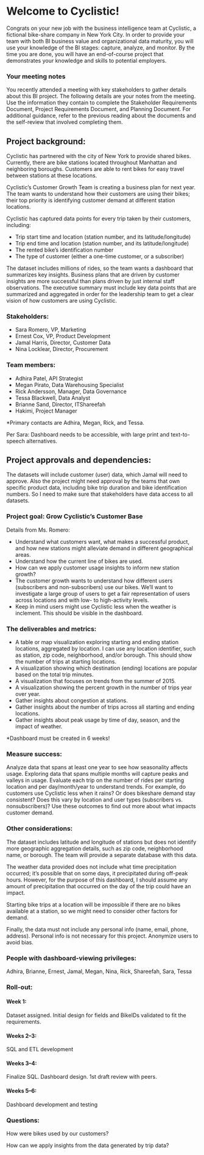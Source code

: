 # Welcome to Cyclistic! 
Congrats on your new job with the business intelligence team at Cyclistic, a fictional bike-share company in New York City. In order to provide your team with both BI business value and organizational data maturity, you will use your knowledge of the BI stages: capture, analyze, and monitor. By the time you are done, you will have an end-of-course project that demonstrates your knowledge and skills to potential employers.

### Your meeting notes
You recently attended a meeting with key stakeholders to gather details about this BI project. The following details are your notes from the meeting. Use the information they contain to complete the Stakeholder Requirements Document, Project Requirements Document, and Planning Document. For additional guidance, refer to the  previous reading about the documents  and the  self-review that involved completing them.

## Project background:

Cyclistic has partnered with the city of New York to provide shared bikes. Currently, there are bike stations located throughout Manhattan and neighboring boroughs. Customers are able to rent bikes for easy travel between stations at these locations.

Cyclistic’s Customer Growth Team is creating a business plan for next year. The team wants to understand how their customers are using their bikes; their top priority is identifying customer demand at different station locations.

Cyclistic has captured data points for every trip taken by their customers, including:

<ul>
  <li> Trip start time and location (station number, and its latitude/longitude) </li>
  <li> Trip end time and location (station number, and its latitude/longitude) </li>
  <li> The rented bike’s identification number </li>
  <li> The type of customer (either a one-time customer, or a subscriber) </li>
</ul>

The dataset includes millions of rides, so the team wants a dashboard that summarizes key insights. Business plans that are driven by customer insights are more successful than plans driven by just internal staff observations. The executive summary must include key data points that are summarized and aggregated in order for the leadership team to get a clear vision of how customers are using Cyclistic.

### Stakeholders: 

<ul>
  <li> Sara Romero, VP, Marketing </li>
  <li> Ernest Cox, VP,  Product Development </li>
  <li> Jamal Harris, Director, Customer Data </li>
  <li> Nina Locklear, Director, Procurement </li>
</ul>

### Team members: 

<ul>
  <li> Adhira Patel, API Strategist </li>
  <li> Megan Pirato, Data Warehousing Specialist </li>
  <li> Rick Andersson, Manager, Data Governance </li> 
  <li> Tessa Blackwell, Data Analyst </li>
  <li> Brianne Sand, Director, ITShareefah </li> 
  <li> Hakimi, Project Manager </li>
</ul>

*Primary contacts are Adhira, Megan, Rick, and Tessa. 

Per Sara: Dashboard needs to be accessible, with large print and text-to-speech alternatives.

## Project approvals and dependencies:

The datasets will include customer (user) data, which Jamal will need to approve. Also the project might need approval by the teams that own specific product data, including bike trip duration and bike identification numbers. So I need to make sure that stakeholders have data access to all datasets.

### Project goal: Grow Cyclistic’s Customer Base

Details from Ms. Romero:

<ul>
  <li> Understand what customers want, what makes a successful product, and how new stations might alleviate demand in different geographical areas. </li>
  <li> Understand how the current line of bikes are used. </li>
  <li> How can we apply customer usage insights to inform new station growth? </li>
  <li> The customer growth wants to understand how different users (subscribers and non-subscribers) use our bikes. We’ll want to investigate a large group of users to get a fair representation of users across locations and with low- to high-activity levels. </li>
  <li> Keep in mind users might use Cyclistic less when the weather is inclement. This should be visible in the dashboard. </li>
</ul>

### The deliverables and metrics:
<ul>
  <li> A table or map visualization exploring starting and ending station locations, aggregated by location. I can use any location identifier, such as station, zip code, neighborhood, and/or borough. This should show the number of trips at starting locations. </li>
  <li> A visualization showing which destination (ending) locations are popular based on the total trip minutes. </li>
  <li> A visualization that focuses on trends from the summer of 2015. </li>
  <li> A visualization showing the percent growth in the number of trips year over year. </li>
  <li> Gather insights about congestion at stations. </li>
  <li> Gather insights about the number of trips across all starting and ending locations. </li>
  <li> Gather insights about peak usage by time of day, season, and the impact of weather. </li>
</ul>
  
*Dashboard must be created in 6 weeks!

### Measure success:

Analyze data that spans at least one year to see how seasonality affects usage. Exploring data that spans multiple months will capture peaks and valleys in usage. Evaluate each trip on the number of rides per starting location and per day/month/year to understand trends. For example, do customers use Cyclistic less when it rains? Or does bikeshare demand stay consistent? Does this vary by location and user types (subscribers vs. nonsubscribers)? Use these outcomes to find out more about what impacts customer demand.

### Other considerations:

The dataset includes latitude and longitude of stations but does not identify more geographic aggregation details, such as zip code, neighborhood name, or borough. The team will provide a separate database with this data. 

The weather data provided does not include what time precipitation occurred; it’s possible that on some days, it precipitated during off-peak hours. However, for the purpose of this dashboard, I should assume any amount of precipitation that occurred on the day of the trip could have an impact.

Starting bike trips at a location will be impossible if there are no bikes available at a station, so we might need to consider other factors for demand.

Finally, the data must not include any personal info (name, email, phone, address). Personal info is not necessary for this project. Anonymize users to avoid bias. 

### People with dashboard-viewing privileges: 

Adhira, Brianne, Ernest, Jamal, Megan, Nina, Rick, Shareefah, Sara, Tessa

### Roll-out:

#### Week 1:
Dataset assigned. Initial design for fields and BikeIDs validated to fit the requirements.

#### Weeks 2–3:
SQL and ETL development

#### Weeks 3–4:
Finalize SQL. Dashboard design. 1st draft review with peers.

#### Weeks 5–6: 
Dashboard development and testing

### Questions:

How were bikes used by our customers?

How can we apply insights from the data generated by trip data?
